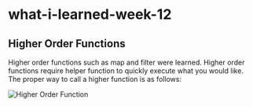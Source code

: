 # what-i-learned-week-12



## Higher Order Functions

Higher order functions such as map and filter were learned. Higher order functions require helper function to quickly execute what you would like.
The proper way to call a higher function is as follows:

![Higher Order Function](https://ibb.co/fqXpz1S)